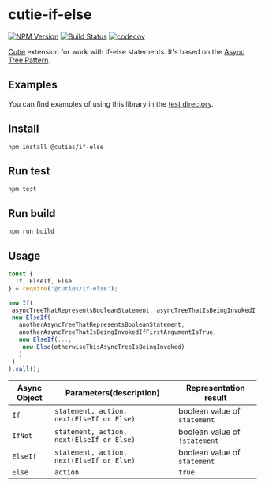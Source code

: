 # cutie-if-else

[![NPM Version](https://img.shields.io/npm/v/@cuties/if-else.svg)](https://npmjs.org/package/@cuties/if-else)
[![Build Status](https://travis-ci.org/Guseyn/cutie-if-else.svg?branch=master)](https://travis-ci.org/Guseyn/cutie-if-else)
[![codecov](https://codecov.io/gh/Guseyn/cutie-if-else/branch/master/graph/badge.svg)](https://codecov.io/gh/Guseyn/cutie-if-else)

[Cutie](https://github.com/Guseyn/cutie) extension for work with if-else statements. It's based on the [Async Tree Pattern](https://github.com/Guseyn/async-tree-patern/blob/master/Async_Tree_Patern.pdf).

## Examples

You can find examples of using this library in the [test directory](https://github.com/Guseyn/cutie-if-else/tree/master/test).

## Install

`npm install @cuties/if-else`

## Run test

`npm test`

## Run build

`npm run build`

## Usage

```js
const {
  If, ElseIf, Else
} = require('@cuties/if-else');

new If(
 asyncTreeThatRepresentsBooleanStatement, asyncTreeThatIsBeingInvokedIfFirstArgumentIsTrue,   
 new ElseIf(
   anotherAsyncTreeThatRepresentsBooleanStatement, 
   anotherAsyncTreeThatIsBeingInvokedIfFirstArgumentIsTrue,
   new ElseIf(..., 
    new Else(otherwiseThisAsyncTreeIsBeingInvoked)
   )
 )
).call();
```

| Async Object | Parameters(description) | Representation result |
| ------------- | ----------------| ---------- |
| `If` | `statement, action, next(ElseIf or Else)` | boolean value of `statement` |
| `IfNot` | `statement, action, next(ElseIf or Else)` | boolean value of `!statement` |
| `ElseIf` | `statement, action, next(ElseIf or Else)` | boolean value of `statement` |
| `Else` | `action` | `true` |
